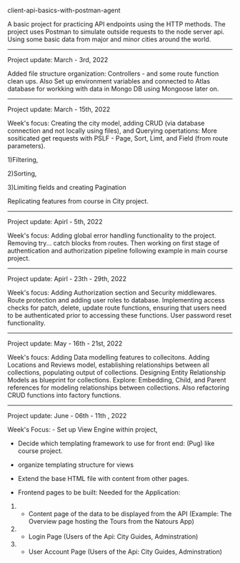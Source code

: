 client-api-basics-with-postman-agent

A basic project for practicing API endpoints using the HTTP methods. The project uses Postman to simulate outside requests to the node server api. Using some basic data from major and minor cities around the world.

---------------------------------------------------------------------

Project update: March - 3rd, 2022

Added file structure organization: Controllers - and some
route function clean ups. Also Set up environment variables and connected to Atlas database for workking with data in Mongo DB using Mongoose later on.

---------------------------------------------------------------------

Project update: March - 15th, 2022

Week's focus: Creating the city model, adding CRUD (via database connection and not locally using files), and Querying opertations: More sositicated get requests with PSLF - Page, Sort, Limt, and Field (from route parameters).

1)Filtering,

2)Sorting,

3)Limiting fields and creating Pagination

Replicating features from course in City project.

---------------------------------------------------------------------

Project update: Apirl - 5th, 2022

Week's focus: Adding global error handling functionality to the project. Removing try... catch blocks from routes. Then working on first stage of authentication and authorization pipeline following example in main course project.



---------------------------------------------------------------------

Project update: Apirl - 23th - 29th, 2022

Week's focus: Adding Authorization section and Security middlewares. Route protection and adding user roles to database. Implementing access checks for patch, delete, update route functions, ensuring that users need to be authenticated prior to accessing these functions. User password reset functionality.  



---------------------------------------------------------------------

Project update: May - 16th - 21st, 2022

Week's foucs: Adding Data modelling features to collecitons. Adding Locations and Reviews model, establishing relationships between all collections, populating output of collections. Designing Entity Relationship Models as blueprint for collections. Explore: Embedding, Child, and Parent references for modeling relationships between collections. Also refactoring CRUD functions into factory functions.   


---------------------------------------------------------------------

Project update: June - 06th - 11th , 2022

Week's Focus: - Set up View Engine within project,
- Decide which templating framework to use for front end: (Pug) like course project. 
- organize templating structure for views
- Extend the base HTML file with content from other pages. 

- Frontend pages to be built: Needed for the Application:
1) - Content page of the data to be displayed from the API (Example: The Overview page hosting the Tours from the Natours App)
2) - Login Page (Users of the Api: City Guides, Adminstration)
3) - User Account Page (Users of the Api: City Guides, Adminstration)

